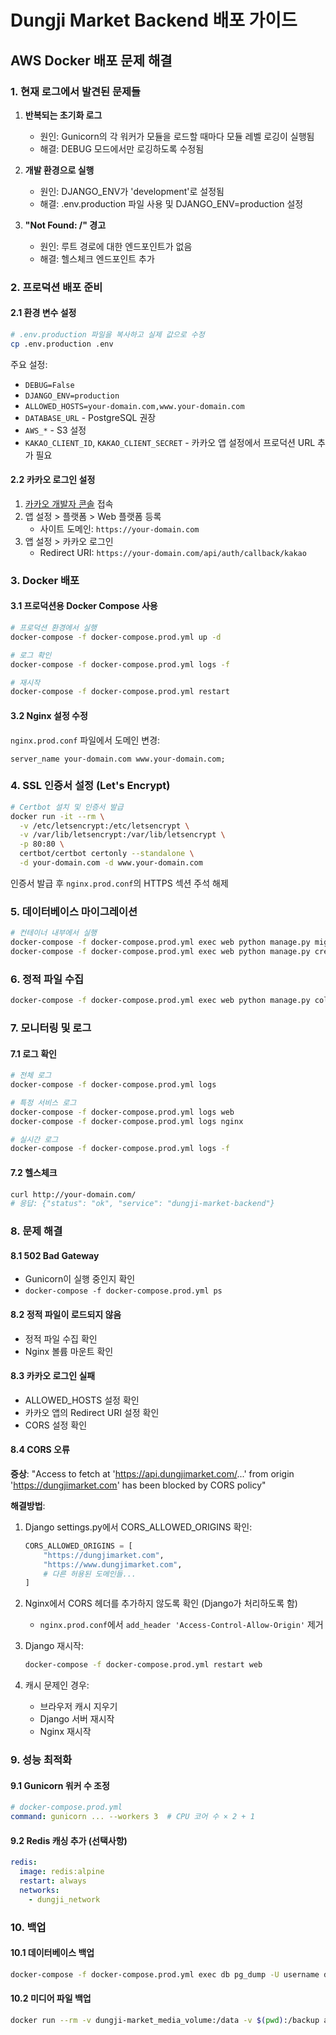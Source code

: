 # Dungji Market Backend 배포 가이드

## AWS Docker 배포 문제 해결

### 1. 현재 로그에서 발견된 문제들

1. **반복되는 초기화 로그**
   - 원인: Gunicorn의 각 워커가 모듈을 로드할 때마다 모듈 레벨 로깅이 실행됨
   - 해결: DEBUG 모드에서만 로깅하도록 수정됨

2. **개발 환경으로 실행**
   - 원인: DJANGO_ENV가 'development'로 설정됨
   - 해결: .env.production 파일 사용 및 DJANGO_ENV=production 설정

3. **"Not Found: /" 경고**
   - 원인: 루트 경로에 대한 엔드포인트가 없음
   - 해결: 헬스체크 엔드포인트 추가

### 2. 프로덕션 배포 준비

#### 2.1 환경 변수 설정
```bash
# .env.production 파일을 복사하고 실제 값으로 수정
cp .env.production .env
```

주요 설정:
- `DEBUG=False`
- `DJANGO_ENV=production`
- `ALLOWED_HOSTS=your-domain.com,www.your-domain.com`
- `DATABASE_URL` - PostgreSQL 권장
- `AWS_*` - S3 설정
- `KAKAO_CLIENT_ID`, `KAKAO_CLIENT_SECRET` - 카카오 앱 설정에서 프로덕션 URL 추가 필요

#### 2.2 카카오 로그인 설정
1. [카카오 개발자 콘솔](https://developers.kakao.com) 접속
2. 앱 설정 > 플랫폼 > Web 플랫폼 등록
   - 사이트 도메인: `https://your-domain.com`
3. 앱 설정 > 카카오 로그인
   - Redirect URI: `https://your-domain.com/api/auth/callback/kakao`

### 3. Docker 배포

#### 3.1 프로덕션용 Docker Compose 사용
```bash
# 프로덕션 환경에서 실행
docker-compose -f docker-compose.prod.yml up -d

# 로그 확인
docker-compose -f docker-compose.prod.yml logs -f

# 재시작
docker-compose -f docker-compose.prod.yml restart
```

#### 3.2 Nginx 설정 수정
`nginx.prod.conf` 파일에서 도메인 변경:
```nginx
server_name your-domain.com www.your-domain.com;
```

### 4. SSL 인증서 설정 (Let's Encrypt)

```bash
# Certbot 설치 및 인증서 발급
docker run -it --rm \
  -v /etc/letsencrypt:/etc/letsencrypt \
  -v /var/lib/letsencrypt:/var/lib/letsencrypt \
  -p 80:80 \
  certbot/certbot certonly --standalone \
  -d your-domain.com -d www.your-domain.com
```

인증서 발급 후 `nginx.prod.conf`의 HTTPS 섹션 주석 해제

### 5. 데이터베이스 마이그레이션

```bash
# 컨테이너 내부에서 실행
docker-compose -f docker-compose.prod.yml exec web python manage.py migrate
docker-compose -f docker-compose.prod.yml exec web python manage.py createsuperuser
```

### 6. 정적 파일 수집

```bash
docker-compose -f docker-compose.prod.yml exec web python manage.py collectstatic --noinput
```

### 7. 모니터링 및 로그

#### 7.1 로그 확인
```bash
# 전체 로그
docker-compose -f docker-compose.prod.yml logs

# 특정 서비스 로그
docker-compose -f docker-compose.prod.yml logs web
docker-compose -f docker-compose.prod.yml logs nginx

# 실시간 로그
docker-compose -f docker-compose.prod.yml logs -f
```

#### 7.2 헬스체크
```bash
curl http://your-domain.com/
# 응답: {"status": "ok", "service": "dungji-market-backend"}
```

### 8. 문제 해결

#### 8.1 502 Bad Gateway
- Gunicorn이 실행 중인지 확인
- `docker-compose -f docker-compose.prod.yml ps`

#### 8.2 정적 파일이 로드되지 않음
- 정적 파일 수집 확인
- Nginx 볼륨 마운트 확인

#### 8.3 카카오 로그인 실패
- ALLOWED_HOSTS 설정 확인
- 카카오 앱의 Redirect URI 설정 확인
- CORS 설정 확인

#### 8.4 CORS 오류
**증상**: "Access to fetch at 'https://api.dungjimarket.com/...' from origin 'https://dungjimarket.com' has been blocked by CORS policy"

**해결방법**:
1. Django settings.py에서 CORS_ALLOWED_ORIGINS 확인:
   ```python
   CORS_ALLOWED_ORIGINS = [
       "https://dungjimarket.com",
       "https://www.dungjimarket.com",
       # 다른 허용된 도메인들...
   ]
   ```

2. Nginx에서 CORS 헤더를 추가하지 않도록 확인 (Django가 처리하도록 함)
   - `nginx.prod.conf`에서 `add_header 'Access-Control-Allow-Origin'` 제거

3. Django 재시작:
   ```bash
   docker-compose -f docker-compose.prod.yml restart web
   ```

4. 캐시 문제인 경우:
   - 브라우저 캐시 지우기
   - Django 서버 재시작
   - Nginx 재시작

### 9. 성능 최적화

#### 9.1 Gunicorn 워커 수 조정
```yaml
# docker-compose.prod.yml
command: gunicorn ... --workers 3  # CPU 코어 수 × 2 + 1
```

#### 9.2 Redis 캐싱 추가 (선택사항)
```yaml
redis:
  image: redis:alpine
  restart: always
  networks:
    - dungji_network
```

### 10. 백업

#### 10.1 데이터베이스 백업
```bash
docker-compose -f docker-compose.prod.yml exec db pg_dump -U username dbname > backup.sql
```

#### 10.2 미디어 파일 백업
```bash
docker run --rm -v dungji-market_media_volume:/data -v $(pwd):/backup alpine tar czf /backup/media-backup.tar.gz -C /data .
```